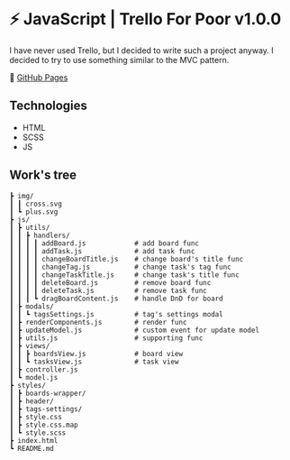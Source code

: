 # ⚡️ JavaScript | Trello For Poor v1.0.0

I have never used Trello, but I decided to write such a project anyway.
I decided to try to use something similar to the MVC pattern.

🔗 [GitHub Pages](https://devkirkir.github.io/javascript-trello_for_poor/)

## Technologies

-   HTML
-   SCSS
-   JS

## Work's tree

    ┣ img/
    ┃ ┃ cross.svg
    ┃ ┗ plus.svg
    ┣ js/
    ┃ ┣ utils/                     
    ┃ ┃ ┣ handlers/
    ┃ ┃ ┃ ┃ addBoard.js            # add board func
    ┃ ┃ ┃ ┃ addTask.js             # add task func
    ┃ ┃ ┃ ┃ changeBoardTitle.js    # change board's title func
    ┃ ┃ ┃ ┃ changeTag.js           # change task's tag func
    ┃ ┃ ┃ ┃ changeTaskTitle.js     # change task's title func
    ┃ ┃ ┃ ┃ deleteBoard.js         # remove board func
    ┃ ┃ ┃ ┃ deleteTask.js          # remove task func
    ┃ ┃ ┃ ┗ dragBoardContent.js    # handle DnD for board
    ┃ ┣ modals/                    
    ┃ ┃ ┗ tagsSettings.js          # tag's settings modal
    ┃ ┣ renderComponents.js        # render func
    ┃ ┣ updateModel.js             # custom event for update model
    ┃ ┣ utils.js                   # supporting func
    ┃ ┣ views/                     
    ┃ ┃ ┣ boardsView.js            # board view
    ┃ ┃ ┗ tasksView.js             # task view
    ┃ ┣ controller.js              
    ┃ ┗ model.js                   
    ┣ styles/
    ┃ ┣ boards-wrapper/            
    ┃ ┣ header/                    
    ┃ ┣ tags-settings/             
    ┃ ┣ style.css
    ┃ ┣ style.css.map
    ┃ ┗ style.scss
    ┣ index.html
    ┗ README.md

